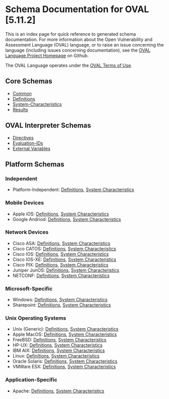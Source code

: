 # Schema Documentation for OVAL [5.11.2]

This is an index page for quick reference to generated schema documentation. For more information
about the Open Vulnerability and Assessment Language (OVAL) language, or to raise an issue concerning the language
(including issues concerning documentation), see the [OVAL Language Project Homepage](https://github.com/OVALProject/Language) on Github.
    
The OVAL Language operates under the [OVAL Terms of Use](http://oval.cisecurity.org/terms).

## Core Schemas

* [Common](oval-common-schema.md) 
* [Definitions](oval-definitions-schema.md) 
* [System-Characteristics](oval-systm-characteristics-md)
* [Results](oval-results-schema.md)

## OVAL Interpreter Schemas

* [Directives](oval-directives-schema.md)
* [Evaluation-IDs](evaluation-ids.md)
* [External Variables](oval-variables-schema.md)

## Platform Schemas

### Independent

* Platform-Independent: [Definitions](independent-definitions-schema.md), [System Characteristics](independent-system-characteristics-schema.md)

### Mobile Devices

* Apple iOS: [Definitions](apple-ios-definitions-schema.md), [System Characteristics](apple-ios-system-characteristics-schema.md)
* Google Andriod: [Definitions](android-definitions-schema.md), [System Characteristics](android-system-characteristics-schema.md)

### Network Devices

* Cisco ASA: [Definitions](asa-definitions-schema.md), [System Characteristics](asa-system-characteristics-schema.md)
* Cisco CATOS: [Definitions](catos-definitions-schema.md), [System Characteristics](catos-system-characteristics-schema.md)
* Cisco IOS: [Definitions](ios-definitions-schema.md), [System Characteristics](ios-system-characteristics-schema.md)
* Cisco IOS-XE: [Definitions](iosxe-definitions-schema.md), [System Characteristics](iosxe-system-characteristics-schema.md)
* Cisco PIX: [Definitions](pixos-definitions-schema.md), [System Characteristics](pixos-system-characteristics-schema.md)
* Juniper JunOS: [Definitions](junos-definitions-schema.md), [System Characteristics](junos-system-characteristics-schema.md)
* NETCONF: [Definitions](netconf-definitions-schema.md), [System Characteristics](netconf-system-characteristics-schema.md)

### Microsoft-Specific

* Windows: [Definitions](windows-definitions-schema.md), [System Characteristics](windows-system-characteristics-schema.md)
* Sharepoint: [Definitions](sharepoint-definitions-schema.md), [System Characteristics](sharepoint-system-characteristics-schema.md)

### Unix Operating Systems

* Unix (Generic): [Definitions](unix-definitions-schema.md), [System Characteristics](unix-system-characteristics-schema.md)
* Apple MacOS: [Definitions](macos-definitions-schema.md), [System Characteristics](macos-system-characteristics-schema.md)
* FreeBSD: [Definitions](freebsd-definitions-schema.md), [System Characteristics](freebsd-system-characteristics-schema.md)
* HP-UX: [Definitions](hpux-definitions-schema.md), [System Characteristics](hpux-system-characteristics-schema.md)
* IBM AIX: [Definitions](aix-definitions-schema.md), [System Characteristics](aix-system-characteristics-schema.md)
* Linux: [Definitions](linux-definitions-schema.md), [System Characteristics](linux-system-characteristics-schema.md)
* Oracle Solaris: [Definitions](solaris-definitions-schema.md), [System Characteristics](solaris-system-characteristics-schema.md)
* VMWare ESX: [Definitions](esx-definitions-schema.md), [System Characteristics](esx-system-characteristics-schema.md)

### Application-Specific

* Apache: [Definitions](apache-definitions-schema.md), [System Characteristics](apache-system-characteristics-schema.md)
